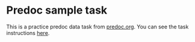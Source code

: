 # Predoc sample task

This is a practice predoc data task from [predoc.org](https://predoc.org/). You can see the task instructions [here](https://predoc.org/-/media/project/chicago-booth/consortium/predoc/documents/task_overview.pdf). 
 
